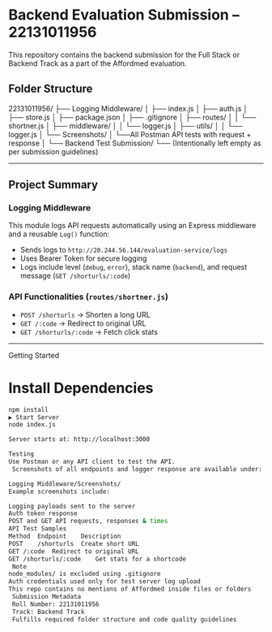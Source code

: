 # Backend Evaluation Submission – 22131011956

This repository contains the backend submission for the Full Stack or Backend Track as a part of the Affordmed evaluation.

##  Folder Structure

22131011956/ ├── Logging Middleware/ │ ├── index.js │ ├── auth.js │ ├── store.js │ ├── package.json │ ├── .gitignore │ ├── routes/ │ │ └── shortner.js │ ├── middleware/ │ │ └── logger.js │ ├── utils/ │ │ └── logger.js │ └── Screenshots/ │ └──All Postman API tests with request + response │ └── Backend Test Submission/ └── (Intentionally left empty as per submission guidelines)


---

##  Project Summary

###  **Logging Middleware**
This module logs API requests automatically using an Express middleware and a reusable `Log()` function:
- Sends logs to `http://20.244.56.144/evaluation-service/logs`
- Uses Bearer Token for secure logging
- Logs include level (`debug`, `error`), stack name (`backend`), and request message (`GET /shorturls/:code`)

###  **API Functionalities** (`routes/shortner.js`)
- `POST /shorturls` → Shorten a long URL
- `GET /:code` → Redirect to original URL
- `GET /shorturls/:code` → Fetch click stats

---

 Getting Started
# Install Dependencies
```bash
npm install
▶️ Start Server
node index.js

Server starts at: http://localhost:3000

Testing
Use Postman or any API client to test the API.
 Screenshots of all endpoints and logger response are available under:

Logging Middleware/Screenshots/
Example screenshots include:

Logging payloads sent to the server
Auth token response
POST and GET API requests, responses & times
API Test Samples
Method	Endpoint	Description
POST	/shorturls	Create short URL
GET	/:code	Redirect to original URL
GET	/shorturls/:code	Get stats for a shortcode
 Note
node_modules/ is excluded using .gitignore
Auth credentials used only for test server log upload
This repo contains no mentions of Affordmed inside files or folders
 Submission Metadata
 Roll Number: 22131011956
 Track: Backend Track
 Fulfills required folder structure and code quality guidelines
